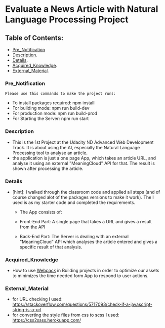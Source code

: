 # Evaluate a News Article with Natural Language Processing Project

## Table of Contents:

* [Pre_Notification](#pre_notification)
* [Description](#description).
* [Details](#details).
* [Acquired_Knowledge](#acquired_knowledge).
* [External_Material](#external_material).

### Pre_Notification
    Please use this commands to make the project runs:
* To install packages required: npm install
* For building mode: npm run build-dev
* For production mode: npm run build-prod
* For Starting the Server: npm run start

### Description

   * This is the 1st Project at the Udacity ND Advanced Web Development Track. It is about using the AI, especially the Natural Language Processing tool to analyse an article.
   * the application is just a one page App, which takes an article URL, and analyse it using an external "MeaningCloud" API for that. The result is shown after processing the article.

### Details

* [hint]: I walked through the classroom code and applied all steps (and of course changed alot of the packages versions to make it work). The I used is as my starter code and completed the requirements.
   * The App consists of:
    * Front-End Part:
      A single page that takes a URL and gives a result from the API

    * Back-End Part:
        The Server is dealing with an external "MeaningCloud" API which analyses the article entered and gives a specific result of that analysis.

### Acquired_Knowledge
   * How to use [Webpack](https://webpack.js.org/) in Building projects in order to optimize our assets to minimizes the time needed form App to respond to user actions.

### External_Material
   * for URL checking I used: https://stackoverflow.com/questions/5717093/check-if-a-javascript-string-is-a-url
   * for converting the style files from css to scss I used: https://css2sass.herokuapp.com/